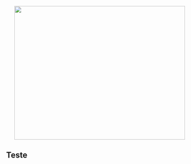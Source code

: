 <p align="center">
    <img width="460" height="360" src="Images/MeatMaster.gif">
</p>

<h2>Teste</h2>
